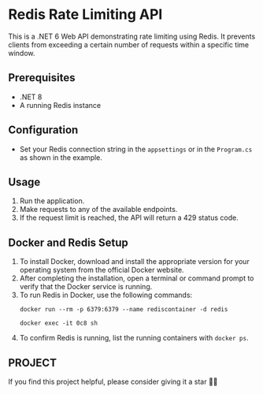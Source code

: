 ﻿# Redis Rate Limiting API

This is a .NET 6 Web API demonstrating rate limiting using Redis. It prevents clients from exceeding a certain number of requests within a specific time window.

## Prerequisites
- .NET 8
- A running Redis instance

## Configuration
- Set your Redis connection string in the `appsettings` or in the `Program.cs` as shown in the example.

## Usage
1. Run the application.
2. Make requests to any of the available endpoints.
3. If the request limit is reached, the API will return a 429 status code.

## Docker and Redis Setup
1. To install Docker, download and install the appropriate version for your operating system from the official Docker website.
2. After completing the installation, open a terminal or command prompt to verify that the Docker service is running.
3. To run Redis in Docker, use the following commands:
   ```
   docker run --rm -p 6379:6379 --name rediscontainer -d redis
   ```
   ```
   docker exec -it 0c8 sh
   ```
4. To confirm Redis is running, list the running containers with `docker ps`.

## PROJECT
If you find this project helpful, please consider giving it a star 🌟🌟
